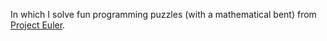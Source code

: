 In which I solve fun programming puzzles (with a mathematical bent) from [Project Euler](http://projecteuler.net/).